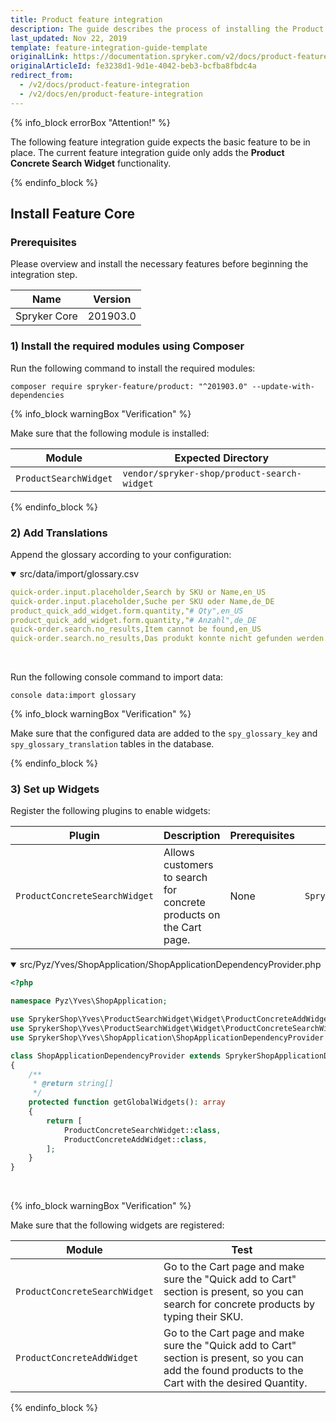 ```yaml
---
title: Product feature integration
description: The guide describes the process of installing the Product Concrete Search Widget feature in your project.
last_updated: Nov 22, 2019
template: feature-integration-guide-template
originalLink: https://documentation.spryker.com/v2/docs/product-feature-integration
originalArticleId: fe3238d1-9d1e-4042-beb3-bcfba8fbdc4a
redirect_from:
  - /v2/docs/product-feature-integration
  - /v2/docs/en/product-feature-integration
---
```


{% info_block errorBox "Attention!" %}

 The following feature integration guide expects the basic feature to be in place. The current feature integration guide only adds the **Product Concrete Search Widget** functionality.

{% endinfo_block %}

## Install Feature Core

### Prerequisites

Please overview and install the necessary features before beginning the integration step.

| Name | Version |
|---|---|
| Spryker Core | 201903.0 |

### 1) Install the required modules using Composer

Run the following command to install the required modules:

```shell
composer require spryker-feature/product: "^201903.0" --update-with-dependencies
```

{% info_block warningBox "Verification" %}

Make sure that the following module is installed:<table><thead><tr class="TableStyle-PatternedRows2-Head-Header1"><th class="TableStyle-PatternedRows2-HeadE-Regular-Header1">Module</th><th class="TableStyle-PatternedRows2-HeadD-Regular-Header1">Expected Directory</th></tr></thead><tbody><tr class="TableStyle-PatternedRows2-Body-LightRows"><td class="TableStyle-PatternedRows2-BodyB-Regular-LightRows">`ProductSearchWidget`</td><td class="TableStyle-PatternedRows2-BodyA-Regular-LightRows">`vendor/spryker-shop/product-search-widget`</td></tr></tbody></table>

{% endinfo_block %}

### 2) Add Translations

Append the glossary according to your configuration:

<details open>
<summary markdown='span'>src/data/import/glossary.csv</summary>

```yaml
quick-order.input.placeholder,Search by SKU or Name,en_US
quick-order.input.placeholder,Suche per SKU oder Name,de_DE
product_quick_add_widget.form.quantity,"# Qty",en_US
product_quick_add_widget.form.quantity,"# Anzahl",de_DE
quick-order.search.no_results,Item cannot be found,en_US
quick-order.search.no_results,Das produkt konnte nicht gefunden werden.,de_DE
  ```
<br>
</details>

Run the following console command to import data:
```shell
console data:import glossary
```
{% info_block warningBox "Verification" %}

Make sure that the configured data are added to the `spy_glossary_key` and `spy_glossary_translation` tables in the database.

{% endinfo_block %}

### 3) Set up Widgets

Register the following plugins to enable widgets:

|Plugin|Description|Prerequisites|Namespace|
|---|---|---|---|
|`ProductConcreteSearchWidget`|Allows customers to search for concrete products on the Cart page.|None|  `SprykerShop\Yves\ProductSearchWidget\Widget`|`ProductConcreteAddWidget`|Incorporates `ProductConcreteSearchWidget` and allows customers to search for concrete products and quickly add them to the Cart with the desired quantity.|None|`SprykerShop\Yves\ProductSearchWidget\Widget`|

<details open>
<summary markdown='span'>src/Pyz/Yves/ShopApplication/ShopApplicationDependencyProvider.php</summary>

```php
<?php

namespace Pyz\Yves\ShopApplication;

use SprykerShop\Yves\ProductSearchWidget\Widget\ProductConcreteAddWidget;
use SprykerShop\Yves\ProductSearchWidget\Widget\ProductConcreteSearchWidget;
use SprykerShop\Yves\ShopApplication\ShopApplicationDependencyProvider as SprykerShopApplicationDependencyProvider;

class ShopApplicationDependencyProvider extends SprykerShopApplicationDependencyProvider
{
    /**
     * @return string[]
     */
    protected function getGlobalWidgets(): array
    {
        return [
            ProductConcreteSearchWidget::class,
            ProductConcreteAddWidget::class,
        ];
    }
}
```
<br>
</details>

{% info_block warningBox "Verification" %}

Make sure that the following widgets are registered:<table><thead><tr><th>Module</th><th>Test</th></tr></thead><tbody><tr><td>`ProductConcreteSearchWidget`</td><td>Go to the Cart page and make sure the "Quick add to Cart" section is present, so you can search for concrete products by typing their SKU.</td></tr><tr><td>`ProductConcreteAddWidget`</td><td>	Go to the Cart page and make sure the "Quick add to Cart" section is present, so you can add the found products to the Cart with the desired Quantity.</td></tr></tbody></table>

{% endinfo_block %}
